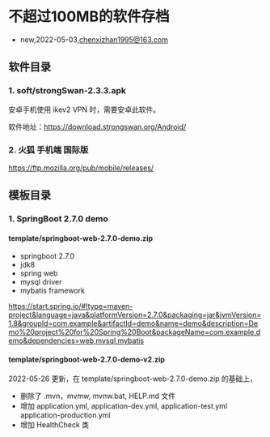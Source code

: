 # 不超过100MB的软件存档
- new,2022-05-03,chenxizhan1995@163.com

## 软件目录
### 1. soft/strongSwan-2.3.3.apk
安卓手机使用 ikev2 VPN 时，需要安卓此软件。

软件地址：https://download.strongswan.org/Android/
### 2. 火狐 手机端 国际版
https://ftp.mozilla.org/pub/mobile/releases/

## 模板目录
### 1. SpringBoot 2.7.0 demo
#### template/springboot-web-2.7.0-demo.zip
- springboot 2.7.0
- jdk8
- spring web
- mysql driver
- mybatis framework

https://start.spring.io/#!type=maven-project&language=java&platformVersion=2.7.0&packaging=jar&jvmVersion=1.8&groupId=com.example&artifactId=demo&name=demo&description=Demo%20project%20for%20Spring%20Boot&packageName=com.example.demo&dependencies=web,mysql,mybatis
#### template/springboot-web-2.7.0-demo-v2.zip
2022-05-26 更新，在 template/springboot-web-2.7.0-demo.zip 的基础上，
- 删除了 .mvn，mvmw, mvnw.bat, HELP.md 文件
- 增加 application.yml, application-dev.yml, application-test.yml application-production.yml
- 增加 HealthCheck 类

